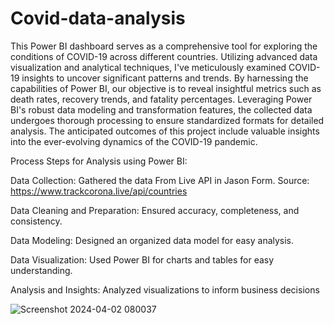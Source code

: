 # Covid-data-analysis

This Power BI dashboard serves as a comprehensive tool for exploring the conditions of COVID-19 across different countries. Utilizing advanced data visualization and analytical techniques, I've meticulously examined COVID-19 insights to uncover significant patterns and trends. By harnessing the capabilities of Power BI, our objective is to reveal insightful metrics such as death rates, recovery trends, and fatality percentages. Leveraging Power BI's robust data modeling and transformation features, the collected data undergoes thorough processing to ensure standardized formats for detailed analysis. The anticipated outcomes of this project include valuable insights into the ever-evolving dynamics of the COVID-19 pandemic.

Process Steps for Analysis using Power BI:

Data Collection: Gathered the data From Live API in Jason Form. Source:  https://www.trackcorona.live/api/countries

Data Cleaning and Preparation: Ensured accuracy, completeness, and consistency.

Data Modeling: Designed an organized data model for easy analysis.

Data Visualization: Used Power BI for charts and tables for easy understanding.

Analysis and Insights: Analyzed visualizations to inform business decisions

![Screenshot 2024-04-02 080037](https://github.com/githubPratima/Covid-data-analysis/assets/98135375/b6910225-8a33-465a-910d-1186e39fad50)
